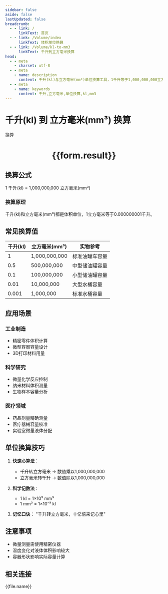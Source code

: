 ```yaml
---
sidebar: false
aside: false
lastUpdated: false
breadcrumb:
  - - link: /
      linkText: 首页
  - - link: /Volume/index
      linkText: 体积单位换算
  - - link: /Volume/kl-to-mm3
      linkText: 千升到立方毫米换算
head:
  - - meta
    - charset: utf-8
  - - meta
    - name: description
      content: 千升(kl)与立方毫米(mm³)单位换算工具，1千升等于1,000,000,000立方毫米。
  - - meta
    - name: keywords
      content: 千升,立方毫米,单位换算,kl,mm3
---
```


# 千升(kl) 到 立方毫米(mm³) 换算

<script setup>
import { onMounted, reactive, inject ,ref  } from 'vue'
import { NButton,NForm ,NFormItem,NInput,NInputNumber,NSelect,NCard,useMessage ,NGrid ,NGi } from 'naive-ui'
import { defineClientComponent } from 'vitepress'
import { Volume } from '../../files';

const convert = inject('convert')
const formRef = ref(null);
const rules = {
  number:{
    required: true,
    type: 'number',
    trigger: "blur"
  }
}
const form = reactive({
  number:null,
  result:'',
  title:'千升(kl)到立方毫米(mm³)换算'
})

const convertHandler = (e) => {
  e.preventDefault();
  formRef.value?.validate((errors)=>{
    if (!errors) {
      form.result = `${form.number} kl = ${convert(form.number).from('kl').to('mm3')} mm³`
    }
  })
}
</script>

<n-form size="large" :model="form" ref='formRef' :rules="rules">
  <n-form-item label="数值" path="number">
    <n-input-number size="large" style="width:100%" :min="0" v-model:value="form.number" placeholder="请输入千升数值" />
  </n-form-item>
  <n-form-item>
    <n-button type="info" style="width:100%" @click="convertHandler">换算</n-button>
  </n-form-item>
</n-form>
<n-card embedded :bordered="false" hoverable>
  <div style="text-align:center">
    <h1>{{form.result}}</h1>
  </div>
</n-card>

## 换算公式
1 千升(kl) = 1,000,000,000 立方毫米(mm³)

### 换算原理
千升(kl)和立方毫米(mm³)都是体积单位，1立方毫米等于0.000000001千升。

## 常见换算值
| 千升(kl) | 立方毫米(mm³) | 实物参考                 |
|---------|--------------|--------------------------|
| 1       | 1,000,000,000 | 标准油罐车容量            |
| 0.5     | 500,000,000  | 中型储油罐容量            |
| 0.1     | 100,000,000  | 小型储油罐容量            |
| 0.01    | 10,000,000   | 大型水桶容量              |
| 0.001   | 1,000,000    | 标准水桶容量              |

## 应用场景
### 工业制造
- 精密零件体积计算
- 微型容器容量设计
- 3D打印材料用量

### 科学研究
- 微量化学反应控制
- 纳米材料体积测量
- 生物样本容量分析

### 医疗领域
- 药品剂量精确测量
- 医疗器械容量校准
- 实验室微量液体分配

## 单位换算技巧
1. **快速心算法**：
   - 千升转立方毫米 → 数值乘以1,000,000,000
   - 立方毫米转千升 → 数值除以1,000,000,000

2. **科学记数法**：
   - 1 kl = 1×10⁹ mm³
   - 1 mm³ = 1×10⁻⁹ kl

3. **记忆口诀**：
   "千升转立方毫米，十亿倍来记心里"

## 注意事项
- 微量测量需使用精密仪器
- 温度变化对液体体积影响较大
- 容器形状影响实际容量计算

## 相关连接
<n-grid x-gap="12" :cols="2">
  <n-gi v-for="(file, index) in Volume" :key="index">
    <n-button
      text
      tag="a"
      :href="file.path"
      type="info"
    >
      {{file.name}}
    </n-button>
  </n-gi>
</n-grid>
